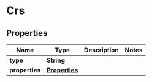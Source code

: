 

# Crs


## Properties

Name | Type | Description | Notes
------------ | ------------- | ------------- | -------------
**type** | **String** |  | 
**properties** | [**Properties**](Properties.md) |  | 



